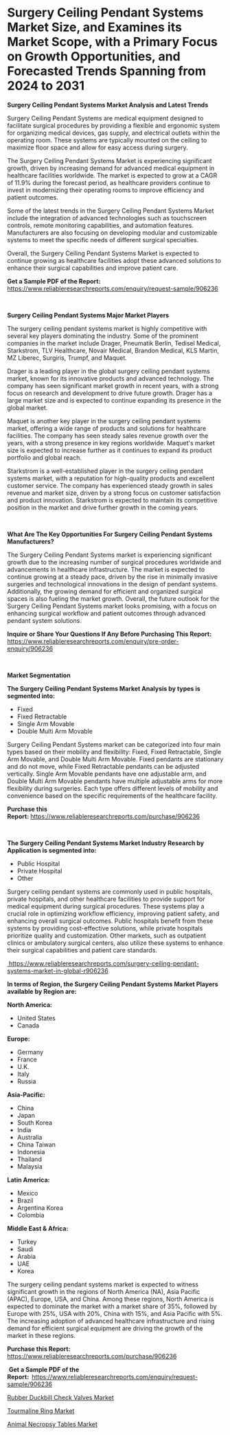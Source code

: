 <p><h1>Surgery Ceiling Pendant Systems Market Size, and Examines its Market Scope, with a Primary Focus on Growth Opportunities, and Forecasted Trends Spanning from 2024 to 2031</h1></p><p><strong>Surgery Ceiling Pendant Systems Market Analysis and Latest Trends</strong></p>
<p><p>Surgery Ceiling Pendant Systems are medical equipment designed to facilitate surgical procedures by providing a flexible and ergonomic system for organizing medical devices, gas supply, and electrical outlets within the operating room. These systems are typically mounted on the ceiling to maximize floor space and allow for easy access during surgery.</p><p>The Surgery Ceiling Pendant Systems Market is experiencing significant growth, driven by increasing demand for advanced medical equipment in healthcare facilities worldwide. The market is expected to grow at a CAGR of 11.9% during the forecast period, as healthcare providers continue to invest in modernizing their operating rooms to improve efficiency and patient outcomes.</p><p>Some of the latest trends in the Surgery Ceiling Pendant Systems Market include the integration of advanced technologies such as touchscreen controls, remote monitoring capabilities, and automation features. Manufacturers are also focusing on developing modular and customizable systems to meet the specific needs of different surgical specialties.</p><p>Overall, the Surgery Ceiling Pendant Systems Market is expected to continue growing as healthcare facilities adopt these advanced solutions to enhance their surgical capabilities and improve patient care.</p></p>
<p><strong>Get a Sample PDF of the Report:&nbsp;</strong> <a href="https://www.reliableresearchreports.com/enquiry/request-sample/906236">https://www.reliableresearchreports.com/enquiry/request-sample/906236</a></p>
<p>&nbsp;</p>
<p><strong>Surgery Ceiling Pendant Systems Major Market Players</strong></p>
<p><p>The surgery ceiling pendant systems market is highly competitive with several key players dominating the industry. Some of the prominent companies in the market include Drager, Pneumatik Berlin, Tedisel Medical, Starkstrom, TLV Healthcare, Novair Medical, Brandon Medical, KLS Martin, MZ Liberec, Surgiris, Trumpf, and Maquet.</p><p>Drager is a leading player in the global surgery ceiling pendant systems market, known for its innovative products and advanced technology. The company has seen significant market growth in recent years, with a strong focus on research and development to drive future growth. Drager has a large market size and is expected to continue expanding its presence in the global market.</p><p>Maquet is another key player in the surgery ceiling pendant systems market, offering a wide range of products and solutions for healthcare facilities. The company has seen steady sales revenue growth over the years, with a strong presence in key regions worldwide. Maquet's market size is expected to increase further as it continues to expand its product portfolio and global reach.</p><p>Starkstrom is a well-established player in the surgery ceiling pendant systems market, with a reputation for high-quality products and excellent customer service. The company has experienced steady growth in sales revenue and market size, driven by a strong focus on customer satisfaction and product innovation. Starkstrom is expected to maintain its competitive position in the market and drive further growth in the coming years.</p></p>
<p>&nbsp;</p>
<p><strong>What Are The Key Opportunities For Surgery Ceiling Pendant Systems Manufacturers?</strong></p>
<p><p>The Surgery Ceiling Pendant Systems market is experiencing significant growth due to the increasing number of surgical procedures worldwide and advancements in healthcare infrastructure. The market is expected to continue growing at a steady pace, driven by the rise in minimally invasive surgeries and technological innovations in the design of pendant systems. Additionally, the growing demand for efficient and organized surgical spaces is also fueling the market growth. Overall, the future outlook for the Surgery Ceiling Pendant Systems market looks promising, with a focus on enhancing surgical workflow and patient outcomes through advanced pendant system solutions.</p></p>
<p><strong>Inquire or Share Your Questions If Any Before Purchasing This Report:</strong> <a href="https://www.reliableresearchreports.com/enquiry/pre-order-enquiry/906236">https://www.reliableresearchreports.com/enquiry/pre-order-enquiry/906236</a></p>
<p>&nbsp;</p>
<p><strong>Market Segmentation</strong></p>
<p><strong>The Surgery Ceiling Pendant Systems Market Analysis by types is segmented into:</strong></p>
<p><ul><li>Fixed</li><li>Fixed Retractable</li><li>Single Arm Movable</li><li>Double Multi Arm Movable</li></ul></p>
<p><p>Surgery Ceiling Pendant Systems market can be categorized into four main types based on their mobility and flexibility: Fixed, Fixed Retractable, Single Arm Movable, and Double Multi Arm Movable. Fixed pendants are stationary and do not move, while Fixed Retractable pendants can be adjusted vertically. Single Arm Movable pendants have one adjustable arm, and Double Multi Arm Movable pendants have multiple adjustable arms for more flexibility during surgeries. Each type offers different levels of mobility and convenience based on the specific requirements of the healthcare facility.</p></p>
<p><strong>Purchase this Report:&nbsp;</strong><a href="https://www.reliableresearchreports.com/purchase/906236">https://www.reliableresearchreports.com/purchase/906236</a></p>
<p>&nbsp;</p>
<p><strong>The Surgery Ceiling Pendant Systems Market Industry Research by Application is segmented into:</strong></p>
<p><ul><li>Public Hospital</li><li>Private Hospital</li><li>Other</li></ul></p>
<p><p>Surgery ceiling pendant systems are commonly used in public hospitals, private hospitals, and other healthcare facilities to provide support for medical equipment during surgical procedures. These systems play a crucial role in optimizing workflow efficiency, improving patient safety, and enhancing overall surgical outcomes. Public hospitals benefit from these systems by providing cost-effective solutions, while private hospitals prioritize quality and customization. Other markets, such as outpatient clinics or ambulatory surgical centers, also utilize these systems to enhance their surgical capabilities and patient care standards.</p></p>
<p><a href="https://www.reliableresearchreports.com/surgery-ceiling-pendant-systems-market-in-global-r906236">&nbsp;https://www.reliableresearchreports.com/surgery-ceiling-pendant-systems-market-in-global-r906236</a></p>
<p><strong>In terms of Region, the Surgery Ceiling Pendant Systems Market Players available by Region are:</strong></p>
<p>
    <p> <strong> North America: </strong>
        <ul>
            <li>United States</li>
            <li>Canada</li>
        </ul>
        </p> 
    <p> <strong> Europe: </strong>
        <ul>
            <li>Germany</li>
            <li>France</li>
            <li>U.K.</li>
            <li>Italy</li>
            <li>Russia</li>
        </ul>
        </p> 
    <p> <strong> Asia-Pacific: </strong>
        <ul>
            <li>China</li>
            <li>Japan</li>
            <li>South Korea</li>
            <li>India</li>
            <li>Australia</li>
            <li>China Taiwan</li>
            <li>Indonesia</li>
            <li>Thailand</li>
            <li>Malaysia</li>
        </ul>
        </p> 
    <p> <strong> Latin America: </strong>
        <ul>
            <li>Mexico</li>
            <li>Brazil</li>
            <li>Argentina Korea</li>
            <li>Colombia</li>
        </ul>
        </p> 
    <p> <strong> Middle East & Africa: </strong>
        <ul>
            <li>Turkey</li>
            <li>Saudi</li>
            <li>Arabia</li>
            <li>UAE</li>
            <li>Korea</li>
        </ul>
    </p>
    </p>
<p><p>The surgery ceiling pendant systems market is expected to witness significant growth in the regions of North America (NA), Asia Pacific (APAC), Europe, USA, and China. Among these regions, North America is expected to dominate the market with a market share of 35%, followed by Europe with 25%, USA with 20%, China with 15%, and Asia Pacific with 5%. The increasing adoption of advanced healthcare infrastructure and rising demand for efficient surgical equipment are driving the growth of the market in these regions.</p></p>
<p><strong>Purchase this Report: </strong><a href="https://www.reliableresearchreports.com/purchase/906236">https://www.reliableresearchreports.com/purchase/906236</a></p>
<p>&nbsp;<strong>Get a Sample PDF of the Report:&nbsp;&nbsp;</strong><a href="https://www.reliableresearchreports.com/enquiry/request-sample/906236">https://www.reliableresearchreports.com/enquiry/request-sample/906236</a></p>
<p><strong></strong></p>
<p><p><a href="https://medium.com/@stephaniewynterk14/rubber-duckbill-check-valves-market-emerging-trends-and-future-prospects-for-period-from-2024-to-70c8668ec860">Rubber Duckbill Check Valves Market</a></p><p><a href="https://medium.com/@sharquayrhodes1927/tourmaline-ring-market-size-growth-and-industry-analysis-by-market-segmentation-and-regional-fca828c222cf">Tourmaline Ring Market</a></p><p><a href="https://github.com/nusratjahan12006/Market-Research-Report-List-1/blob/main/animal-necropsy-tables-market.md">Animal Necropsy Tables Market</a></p></p>